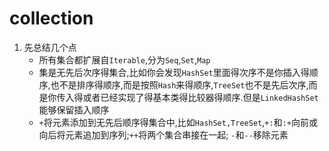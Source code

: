 # collection

1. 先总结几个点
   - 所有集合都扩展自`Iterable`,分为`Seq`,`Set`,`Map`
   - 集是无先后次序得集合,比如你会发现`HashSet`里面得次序不是你插入得顺序,也不是排序得顺序,而是按照`Hash`来得顺序,`TreeSet`也不是先后次序,而是你传入得或者已经实现了得基本类得比较器得顺序.但是`LinkedHashSet`能够保留插入顺序
   - `+`将元素添加到无先后顺序得集合中,比如`HashSet,TreeSet`,`+:`和`:+`向前或向后将元素追加到序列;`++`将两个集合串接在一起;	`-`和`--`移除元素


